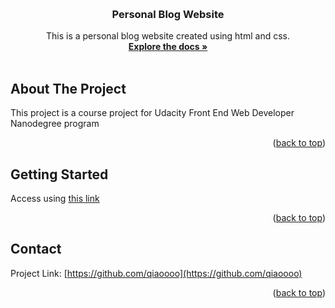 <a name="readme-top"></a>

<br />
<div align="center">

<h3 align="center">Personal Blog Website</h3>

  <p align="center">
    This is a personal blog website created using html and css.
    <br />
    <a href="https://github.com/qiaoooo/personal_blog"><strong>Explore the docs »</strong></a>
    <br />
    <br />
  </p>
</div>

## About The Project

This project is a course project for Udacity Front End Web Developer Nanodegree program

<p align="right">(<a href="#readme-top">back to top</a>)</p>

## Getting Started

Access using <a href='https://qiaoooo.github.io/personal_blog/'>this link</a>

<p align="right">(<a href="#readme-top">back to top</a>)</p>

## Contact

Project Link: [https://github.com/qiaoooo](https://github.com/qiaoooo)

<p align="right">(<a href="#readme-top">back to top</a>)</p>
